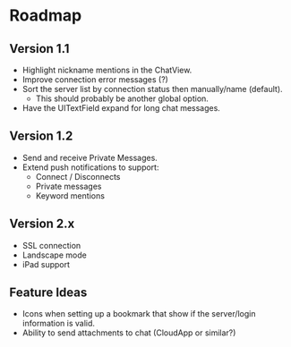 # Roadmap

## Version 1.1

* Highlight nickname mentions in the ChatView.
* Improve connection error messages (?)
* Sort the server list by connection status then manually/name (default).
    * This should probably be another global option.
* Have the UITextField expand for long chat messages.

## Version 1.2

* Send and receive Private Messages.
* Extend push notifications to support:
    * Connect / Disconnects
    * Private messages
    * Keyword mentions

## Version 2.x

* SSL connection
* Landscape mode
* iPad support

## Feature Ideas

* Icons when setting up a bookmark that show if the server/login information is valid.
* Ability to send attachments to chat (CloudApp or similar?)